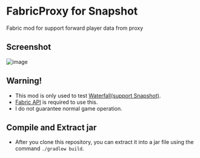# FabricProxy for Snapshot
Fabric mod for support forward player data from proxy


## Screenshot
![image](https://user-images.githubusercontent.com/45729082/121571406-efddec80-ca5d-11eb-891e-03f76f510eab.png)


## Warning!
 - This mod is only used to test [Waterfall(support Snapshot)](https://github.com/LemonCaramel/Waterfall).
- [Fabric API](https://www.curseforge.com/minecraft/mc-mods/fabric-api/files) is required to use this.
 - I do not guarantee normal game operation.

## Compile and Extract jar
- After you clone this repository, you can extract it into a jar file using the command `./gradlew build`.
